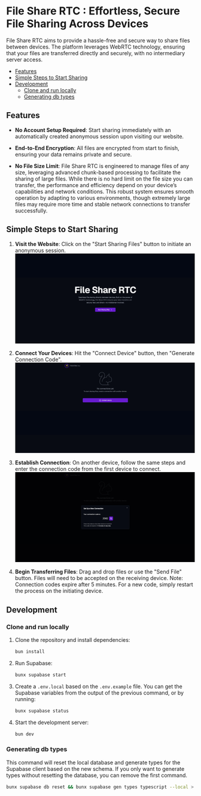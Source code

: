 # File Share RTC : Effortless, Secure File Sharing Across Devices <!-- omit in toc -->

File Share RTC  aims to provide a hassle-free and secure way to share files between devices. The platform leverages WebRTC technology, ensuring that your files are transferred directly and securely, with no intermediary server access.

- [Features](#features)
- [Simple Steps to Start Sharing](#simple-steps-to-start-sharing)
- [Development](#development)
  - [Clone and run locally](#clone-and-run-locally)
  - [Generating db types](#generating-db-types)

## Features

- **No Account Setup Required**: Start sharing immediately with an automatically created anonymous session upon visiting our website.


- **End-to-End Encryption**: All files are encrypted from start to finish, ensuring your data remains private and secure.
- **No File Size Limit**: File Share RTC is engineered to manage files of any size, leveraging advanced chunk-based processing to facilitate the sharing of large files. While there is no hard limit on the file size you can transfer, the performance and efficiency depend on your device’s capabilities and network conditions. This robust system ensures smooth operation by adapting to various environments, though extremely large files may require more time and stable network connections to transfer successfully.

## Simple Steps to Start Sharing

1. **Visit the Website**: Click on the "Start Sharing Files" button to initiate an anonymous session.
   ![Home Page](home1.png)

2. **Connect Your Devices**: Hit the "Connect Device" button, then "Generate Connection Code".
   ![Connect Device](home2.png)

3. **Establish Connection**: On another device, follow the same steps and enter the connection code from the first device to connect.
   ![Connection Code](home3.png)
4. **Begin Transferring Files**: Drag and drop files or use the "Send File" button. Files will need to be accepted on the receiving device.
Note: Connection codes expire after 5 minutes. For a new code, simply restart the process on the initiating device.

## Development

### Clone and run locally

1. Clone the repository and install dependencies:
   ```bash
   bun install
   ```
2. Run Supabase:
   ```bash
   bunx supabase start
   ```
3. Create a `.env.local` based on the `.env.example` file. You can get the Supabase variables from the output of the previous command, or by running:
   ```bash
   bunx supabase status
   ```
4. Start the development server:
   ```bash
   bun dev
   ```

### Generating db types

This command will reset the local database and generate types for the Supabase client based on the new schema. If you only want to generate types without resetting the database, you can remove the first command.

```bash
bunx supabase db reset && bunx supabase gen types typescript --local > supabase/types.gen.ts
```
